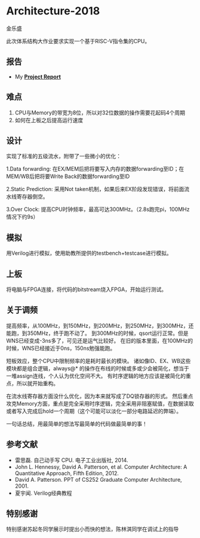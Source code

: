 # Architecture-2018

金乐盛

此次体系结构大作业要求实现一个基于RISC-V指令集的CPU。

## 报告
* My [**Project Report**](doc/RISC-Vreport)

## 难点
1. CPU与Memory的带宽为8位，所以对32位数据的操作需要花起码4个周期
2. 如何在上板之后提高运行速度

## 设计
实现了标准的五级流水，附带了一些微小的优化：

1.Data forwarding: 在EX/MEM后把将要写入内存的数据forwarding至ID；在MEM/WB后把将要Write Back的数据forwarding至ID

2.Static Prediction: 采用Not taken机制，如果后来EX阶段发现错误，将前面流水线寄存器倒空。

3.Over Clock: 提高CPU时钟频率，最高可达300MHz。（2.8s跑完pi，100MHz情况下约9s）

## 模拟
用Verilog进行模拟，使用助教所提供的testbench+testcase进行模拟。

## 上板
将电脑与FPGA连接，将代码的bitstream烧入FPGA，开始运行测试。

## 关于调频
提高频率，从100MHz，到150MHz，到200MHz，到250MHz，到300MHz，还能跑，到350MHz，终于跑不动了。
到300MHz的时候，qsort运行正常。但是WNS已经变成-3ns多了，可见还是运气比较好。
在旧的版本里面，在100MHz的时候，WNS已经接近于0ns，150ns勉强能跑。

短板效应，整个CPU中限制频率的是耗时最长的模块。
诸如像ID、EX、WB这些模块都是组合逻辑，always@* 的操作在布线的时候或多或少会被简化，想当于一堆assign连线，个人认为优化空间不大。
有时序逻辑的地方应该是被简化的重点，所以就开始重构。

在流水线寄存器方面没什么优化，因为本来就写成了DQ锁存器的形式。
然后重点攻克Memory方面，重点是完全采用时序逻辑，完全采用非阻塞赋值，在数据读取或者写入完成后hold一个周期（这个可能可以淡化一部分电路延迟的弊端）。

一句话总结，用最简单的想法写最简单的代码做最简单的事！

## 参考文献
* 雷思磊. 自己动手写 CPU. 电子工业出版社, 2014.
* John L. Hennessy, David A. Patterson, et al. Computer Architecture: A Quantitative
Approach, Fifth Edition, 2012.
* David A. Patterson. PPT of CS252 Graduate Computer Architecture, 2001.
* 夏宇闻. Verilog经典教程

## 特别感谢
特别感谢苏起冬同学展示时提出小而快的想法，陈林淇同学在调试上的指导
